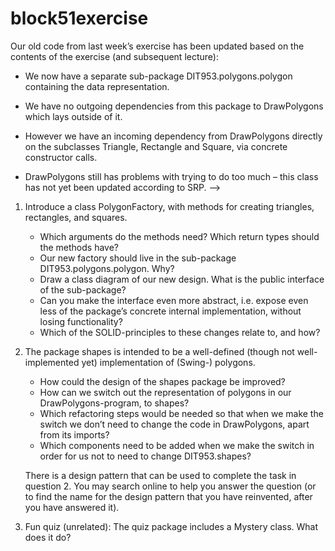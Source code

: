 # block51exercise

Our old code from last week’s exercise has been updated based on the contents of the exercise (and subsequent lecture):

* We now have a separate sub-package DIT953.polygons.polygon containing the data representation.

* We have no outgoing dependencies from this package to DrawPolygons which lays outside of it.

* However we have an incoming dependency from DrawPolygons directly on the subclasses Triangle, Rectangle and Square, via concrete constructor calls.

* DrawPolygons still has problems with trying to do too much – this class has not yet been updated according to SRP. -->

1. Introduce a class PolygonFactory, with methods for creating triangles, rectangles, and squares.
    * Which arguments do the methods need? Which return types should the methods have?
    * Our new factory should live in the sub-package DIT953.polygons.polygon. Why?
    * Draw a class diagram of our new design. What is the public interface of the sub-package?
    * Can you make the interface even more abstract, i.e. expose even less of the package’s concrete internal implementation, without losing functionality?
    * Which of the SOLID-principles to these changes relate to, and how?

1. The package shapes is intended to be a well-defined (though not well-implemented yet) implementation of (Swing-) polygons.
    * How could the design of the shapes package be improved?
    * How can we switch out the representation of polygons in our DrawPolygons-program, to shapes?
    * Which refactoring steps would be needed so that when we make the switch we don’t need to change the code in DrawPolygons, apart from its imports?
    * Which components need to be added when we make the switch in order for us not to need to change DIT953.shapes?

    There is a design pattern that can be used to complete the task in question 2. You may search online to help you answer the question (or to find the name for the design pattern that you have reinvented, after you have answered it).

1. Fun quiz (unrelated): The quiz package includes a Mystery class. What does it do?
